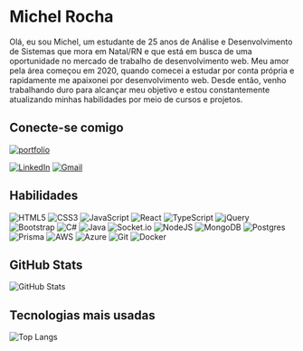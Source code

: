 # Michel Rocha
Olá, eu sou Michel, um estudante de 25 anos de Análise e Desenvolvimento de Sistemas que mora em Natal/RN e que está em busca de uma oportunidade no mercado de trabalho de desenvolvimento web. Meu amor pela área começou em 2020, quando comecei a estudar por conta própria e rapidamente me apaixonei por desenvolvimento web. Desde então, venho trabalhando duro para alcançar meu objetivo e estou constantemente atualizando minhas habilidades por meio de cursos e projetos.

## Conecte-se comigo
[![portfolio](https://img.shields.io/badge/portfolio-0a0a0a?style=for-the-badge&logoColor=white)](https://michelrocha-dev.netlify.app) 

[![LinkedIn](https://img.shields.io/badge/linkedin-%230077B5.svg?style=for-the-badge&logo=linkedin&logoColor=white)](https://www.linkedin.com/in/michel-rocha-01b550210//) [![Gmail](https://img.shields.io/badge/Gmail-D14836?style=for-the-badge&logo=gmail&logoColor=white)](mailto:michelrocha502@gmail.com) 



## Habilidades
![HTML5](https://img.shields.io/badge/html5-%23E34F26.svg?style=for-the-badge&logo=html5&logoColor=white) ![CSS3](https://img.shields.io/badge/css3-%231572B6.svg?style=for-the-badge&logo=css3&logoColor=white) ![JavaScript](https://img.shields.io/badge/javascript-%23323330.svg?style=for-the-badge&logo=javascript&logoColor=%23F7DF1E) ![React](https://img.shields.io/badge/react-%2320232a.svg?style=for-the-badge&logo=react&logoColor=%2361DAFB) ![TypeScript](https://img.shields.io/badge/typescript-%23007ACC.svg?style=for-the-badge&logo=typescript&logoColor=white) ![jQuery](https://img.shields.io/badge/jquery-%230769AD.svg?style=for-the-badge&logo=jquery&logoColor=white) ![Bootstrap](https://img.shields.io/badge/bootstrap-%238511FA.svg?style=for-the-badge&logo=bootstrap&logoColor=white) ![C#](https://img.shields.io/badge/c%23-%23239120.svg?style=for-the-badge&logo=csharp&logoColor=white) ![Java](https://img.shields.io/badge/java-%23ED8B00.svg?style=for-the-badge&logo=openjdk&logoColor=white) ![Socket.io](https://img.shields.io/badge/Socket.io-black?style=for-the-badge&logo=socket.io&badgeColor=010101) ![NodeJS](https://img.shields.io/badge/node.js-6DA55F?style=for-the-badge&logo=node.js&logoColor=white) ![MongoDB](https://img.shields.io/badge/MongoDB-%234ea94b.svg?style=for-the-badge&logo=mongodb&logoColor=white) ![Postgres](https://img.shields.io/badge/postgres-%23316192.svg?style=for-the-badge&logo=postgresql&logoColor=white) ![Prisma](https://img.shields.io/badge/Prisma-3982CE?style=for-the-badge&logo=Prisma&logoColor=white) ![AWS](https://img.shields.io/badge/AWS-%23FF9900.svg?style=for-the-badge&logo=amazon-aws&logoColor=white) ![Azure](https://img.shields.io/badge/azure-%230072C6.svg?style=for-the-badge&logo=microsoftazure&logoColor=white) ![Git](https://img.shields.io/badge/git-%23F05033.svg?style=for-the-badge&logo=git&logoColor=white) ![Docker](https://img.shields.io/badge/docker-%230db7ed.svg?style=for-the-badge&logo=docker&logoColor=white)


## GitHub Stats

![GitHub Stats](https://github-readme-stats.vercel.app/api?username=MichelRLima&theme=transparent&bg_color=000&border_color=30A3DC&show_icons=true&icon_color=30A3DC&title_color=E94D5F&text_color=FFF)


## Tecnologias mais usadas
![Top Langs](https://github-readme-stats-git-masterrstaa-rickstaa.vercel.app/api/top-langs/?username=MichelRLima&bg_color=000&border_color=30A3DC&title_color=E94D5F&text_color=FFF)

